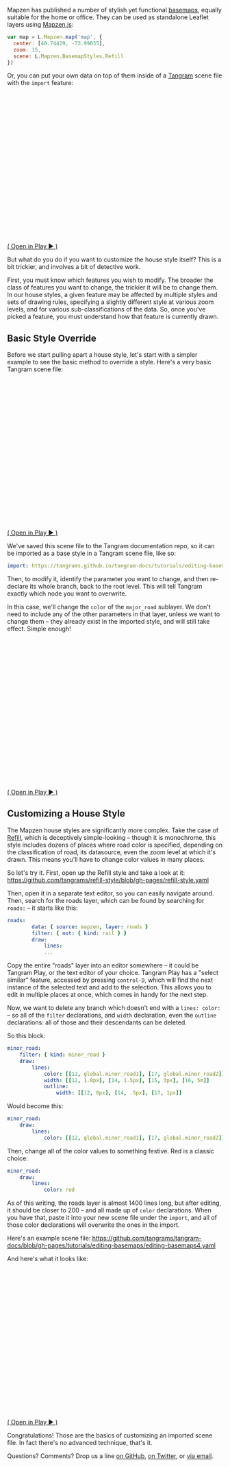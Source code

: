 <script>
function elementIntersectsViewport (el) {
  var top = el.offsetTop;
  var height = el.offsetHeight;

  while(el.offsetParent) {
    el = el.offsetParent;
    top += el.offsetTop;
  }

  return (
    top < (window.pageYOffset + window.innerHeight) &&
    (top + height) > window.pageYOffset
  );
}

function hide(el) {
    iframe = el.getElementsByTagName("iframe")[0];
    if (typeof iframe != "undefined") {
        try {
            if (typeof iframe.contentWindow.scene != 'undefined') {
                // make a new blob from the codemirror code
                var blob = new Blob([iframe.contentWindow.editor.getValue()], {type: "text/plain"});
                // make an objectURL from the blob and save that to the parent div
                el.setAttribute("code", window.URL.createObjectURL(blob));
                // console.log('saved', el.getAttribute("code"))
                el.removeChild(iframe);
            }
        }
        catch(e) {
            console.log(e);
            el.removeChild(iframe);
        }
    }
}
function show(el) {
    if (typeof el != 'undefined') {
        iframe = el.getElementsByTagName("iframe")[0];
        if (typeof iframe == "undefined") {

            // create a new iframe
            iframe = document.createElement("iframe");
            iframe.classList.add("demoframe");
            var source = '';
            el.appendChild(iframe);

            // get the source if it has been set
            if (typeof el.getAttribute("source") != 'undefined') {
                // get the source
                source = el.getAttribute("source");
                if (el.getAttribute("code") !='' && el.getAttribute("code") !='null') {
                    // get source from the previously-saved blobURL
                    var code = el.getAttribute("code");
                    console.log('before:', el.getAttribute("source"))
                    iframe.src = replaceUrlParam(el.getAttribute("source"), "scene", code);
                    console.log('before:', iframe.src)
                } else {
                    iframe.src = source;
                }
            }
        }
    }
}

function replaceUrlParam(url, param, value){
    var parser = document.createElement('a');
    parser.href = url;

    if (value == null) value = '';
    var pattern = new RegExp('\\b('+param+'=).*?(&|$)')
    if (parser.search.search(pattern)>=0){
        return parser.search.replace(pattern,'$1' + value + '$2');
    }
    return parser.href;
}


// check visibility every half-second, hide off-screen demos to go easy on the GPU
setInterval( function() {
    var elements = document.getElementsByClassName("demo");
    for (var i=0; i < elements.length; i++) {
        el = elements[i];
        if (elementIntersectsViewport(el) || (i == 0 && window.pageYOffset < 500)) {
            show(el);
            // show the next two iframes as well
            show(elements[i+1]);
            show(elements[i+2]);
            for (var j=0; j < elements.length; j++) {
                // don't hide the previous one, the current one, or the next two
                if (j != i && j != i-1 && j != i+1 && j != i+2) {
                    hide(elements[j]);
                }
            }
            break;
        }
    }
}, 500);
</script>
<style>
.demo-wrap {
    margin: 1em 0;
}
.demo {
    width: 100%;
    height: 350px;
}
.demoframe {
    border: 0px;
    margin: 0;
    height: 100%;
    width: 100%;
}
</style>

Mapzen has published a number of stylish yet functional [basemaps](https://mapzen.com/products/maps/), equally suitable for the home or office. They can be used as standalone Leaflet layers using [Mapzen.js](https://mapzen.com/documentation/mapzen-js/):

```javascript
var map = L.Mapzen.map('map', {
  center: [40.74429, -73.99035],
  zoom: 15,
  scene: L.Mapzen.BasemapStyles.Refill
})
```

Or, you can put your own data on top of them inside of a [Tangram](https://mapzen.com/products/tangram/) scene file with the `import` feature:

<div class="demo-wrap">
    <div class="demo" id="demo0" code="" source="https://precog.mapzen.com/tangrams/tangram-play/master/embed/?go=👌&scene=https://tangrams.github.io/tangram-docs/tutorials/editing-basemaps/editing-basemaps1.yaml#5/38.720/-79.717"></div>
    <span class="caption"><a target="_blank" href="http://mapzen.com/tangram/play/?scene=https://tangrams.github.io/tangram-docs/tutorials/editing-basemaps/editing-basemaps1.yaml#5/38.720/-79.717">( Open in Play ▶ )️</a></span>
</div>

But what do you do if you want to customize the house style itself? This is a bit trickier, and involves a bit of detective work.

First, you must know which features you wish to modify. The broader the class of features you want to change, the trickier it will be to change them. In our house styles, a given feature may be affected by multiple styles and sets of drawing rules, specifying a slightly different style at various zoom levels, and for various sub-classifications of the data. So, once you've picked a feature, you must understand how that feature is currently drawn.

## Basic Style Override

Before we start pulling apart a house style, let's start with a simpler example to see the basic method to override a style. Here's a very basic Tangram scene file:

<div class="demo-wrap">
    <div class="demo" id="demo1" code="" source="https://precog.mapzen.com/tangrams/tangram-play/master/embed/?go=👌&scene=https://tangrams.github.io/tangram-docs/tutorials/editing-basemaps/simple-basemap.yaml#11.8002/41.3381/69.2698"></div>
    <span class="caption"><a target="_blank" href="http://mapzen.com/tangram/play/?scene=https://tangrams.github.io/tangram-docs/tutorials/editing-basemaps/simple-basemap.yaml#11.8002/41.3381/69.2698">( Open in Play ▶ )️</a></span>
</div>

We've saved this scene file to the Tangram documentation repo, so it can be imported as a base style in a Tangram scene file, like so:

```yaml
import: https://tangrams.github.io/tangram-docs/tutorials/editing-basemaps/simple-basemap.yaml
```

Then, to modify it, identify the parameter you want to change, and then re-declare its whole branch, back to the root level. This will tell Tangram exactly which node you want to overwrite.

In this case, we'll change the `color` of the `major_road` sublayer. We don't need to include any of the other parameters in that layer, unless we want to change them – they already exist in the imported style, and will still take effect. Simple enough!

<div class="demo-wrap">
    <div class="demo" id="demo3" code="" source="https://precog.mapzen.com/tangrams/tangram-play/master/embed/?go=👌&scene=https://tangrams.github.io/tangram-docs/tutorials/editing-basemaps/editing-basemaps3.yaml#11.8002/41.3381/69.2698"></div>
    <span class="caption"><a target="_blank" href="http://mapzen.com/tangram/play/?scene=https://tangrams.github.io/tangram-docs/tutorials/editing-basemaps/editing-basemaps3.yaml#11.8002/41.3381/69.2698">( Open in Play ▶ )️</a></span>
</div>

## Customizing a House Style

The Mapzen house styles are significantly more complex. Take the case of [Refill](https://github.com/tangrams/refill-style), which is deceptively simple-looking – though it is monochrome, this style includes dozens of places where road color is specified, depending on the classification of road, its datasource, even the zoom level at which it's drawn. This means you'll have to change color values in many places.

So let's try it. First, open up the Refill style and take a look at it: https://github.com/tangrams/refill-style/blob/gh-pages/refill-style.yaml

Then, open it in a separate text editor, so you can easily navigate around. Then, search for the roads layer, which can be found by searching for `roads:` – it starts like this:

```yaml
roads:
        data: { source: mapzen, layer: roads }
        filter: { not: { kind: rail } }
        draw:
            lines:
            ...
```

Copy the entire "roads" layer into an editor somewhere – it could be Tangram Play, or the text editor of your choice. Tangram Play has a "select similar" feature, accessed by pressing `control-D`, which will find the next instance of the selected text and add to the selection. This allows you to edit in multiple places at once, which comes in handy for the next step.

Now, we want to delete any branch which doesn't end with a `lines: color:` – so all of the `filter` declarations, and `width` declaration, even the `outline` declarations: all of those and their descendants can be deleted.

So this block:

```yaml
minor_road:
    filter: { kind: minor_road }
    draw:
        lines:
            color: [[12, global.minor_road1], [17, global.minor_road2]]
            width: [[12, 1.0px], [14, 1.5px], [15, 3px], [16, 5m]]
            outline:
                width: [[12, 0px], [14, .5px], [17, 1px]]
```

Would become this:

```yaml
minor_road:
    draw:
        lines:
            color: [[12, global.minor_road1], [17, global.minor_road2]]
```

Then, change all of the color values to something festive. Red is a classic choice:

```yaml
minor_road:
    draw:
        lines:
            color: red
```

As of this writing, the roads layer is almost 1400 lines long, but after editing, it should be closer to 200 – and all made up of `color` declarations. When you have that, paste it into your new scene file under the `import`, and all of those color declarations will overwrite the ones in the import.

Here's an example scene file: https://github.com/tangrams/tangram-docs/blob/gh-pages/tutorials/editing-basemaps/editing-basemaps4.yaml

And here's what it looks like:

<div class="demo-wrap">
    <div class="demo" id="demo4" code="" source="https://precog.mapzen.com/tangrams/tangram-play/master/embed/?go=👌&scene=https://tangrams.github.io/tangram-docs/tutorials/editing-basemaps/editing-basemaps4.yaml#11.8002/41.3381/69.2698"></div>
    <span class="caption"><a target="_blank" href="http://mapzen.com/tangram/play/?scene=https://tangrams.github.io/tangram-docs/tutorials/editing-basemaps/editing-basemaps4.yaml#11.8002/41.3381/69.2698">( Open in Play ▶ )️</a></span>
</div>

Congratulations! Those are the basics of customizing an imported scene file. In fact there's no advanced technique, that's it.

Questions? Comments? Drop us a line [on GitHub](http://github.com/tangrams/tangram/issues), [on Twitter](http://twitter.com/tangramjs), or [via email](mailto:tangram@mapzen.com).
